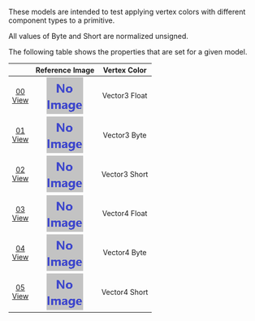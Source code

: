 These models are intended to test applying vertex colors with different component types to a primitive.  

All values of Byte and Short are normalized unsigned.  

The following table shows the properties that are set for a given model.  


|   | Reference Image | Vertex Color
:---: | :---: | :---:
[00](Primitive_VertexColor_00.gltf)<br>[View](https://sandbox.babylonjs.com/) | <img src="ReferenceImages/Primitive_VertexColor_00.png" align="middle"> | Vector3 Float
[01](Primitive_VertexColor_01.gltf)<br>[View](https://sandbox.babylonjs.com/) | <img src="ReferenceImages/Primitive_VertexColor_01.png" align="middle"> | Vector3 Byte
[02](Primitive_VertexColor_02.gltf)<br>[View](https://sandbox.babylonjs.com/) | <img src="ReferenceImages/Primitive_VertexColor_02.png" align="middle"> | Vector3 Short
[03](Primitive_VertexColor_03.gltf)<br>[View](https://sandbox.babylonjs.com/) | <img src="ReferenceImages/Primitive_VertexColor_03.png" align="middle"> | Vector4 Float
[04](Primitive_VertexColor_04.gltf)<br>[View](https://sandbox.babylonjs.com/) | <img src="ReferenceImages/Primitive_VertexColor_04.png" align="middle"> | Vector4 Byte
[05](Primitive_VertexColor_05.gltf)<br>[View](https://sandbox.babylonjs.com/) | <img src="ReferenceImages/Primitive_VertexColor_05.png" align="middle"> | Vector4 Short
 
